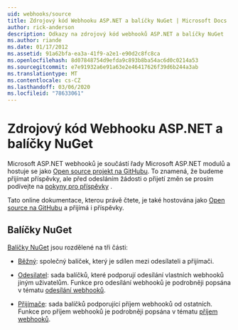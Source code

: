 ```yaml
---
uid: webhooks/source
title: Zdrojový kód Webhooku ASP.NET a balíčky NuGet | Microsoft Docs
author: rick-anderson
description: Odkazy na zdrojový kód webhooků ASP.NET a balíčky NuGet
ms.author: riande
ms.date: 01/17/2012
ms.assetid: 91a62bfa-ea3a-41f9-a2e1-e90d2c8fc8ca
ms.openlocfilehash: 8d07848754d9efda9c893b8ba54ac6d0c0214a53
ms.sourcegitcommit: e7e91932a6e91a63e2e46417626f39d6b244a3ab
ms.translationtype: MT
ms.contentlocale: cs-CZ
ms.lasthandoff: 03/06/2020
ms.locfileid: "78633061"
---
```

# <a name="aspnet-webhooks-source-code-and-nuget-packages"></a>Zdrojový kód Webhooku ASP.NET a balíčky NuGet

Microsoft ASP.NET webhooků je součástí řady Microsoft ASP.NET modulů a hostuje se jako [Open source projekt na GitHubu](https://github.com/aspnet/WebHooks). To znamená, že budeme přijímat příspěvky, ale před odesláním žádosti o přijetí změn se prosím podívejte na [pokyny pro příspěvky](https://github.com/aspnet/Home/blob/master/CONTRIBUTING.md) .

Tato online dokumentace, kterou právě čtete, je také hostována jako [Open source na GitHubu](http://docs.asp.net/en/latest/contribute/style-guide.html#style-guide) a přijímá i příspěvky.

## <a name="nuget-packages"></a>Balíčky NuGet

[Balíčky NuGet](https://nuget.org/packages?q=Microsoft.AspNet.WebHooks) jsou rozdělené na tři části:

* [Běžný](https://www.nuget.org/packages?q=Microsoft.AspNet.WebHooks.Common): společný balíček, který je sdílen mezi odesílateli a přijímači.

* [Odesilatel](https://www.nuget.org/packages?q=Microsoft.AspNet.WebHooks.Custom): sada balíčků, které podporují odesílání vlastních webhooků jiným uživatelům. Funkce pro odesílání webhooků je podrobněji popsána v tématu [odesílání webhooků](sending/senders.md).

* [Přijímače](https://www.nuget.org/packages?q=Microsoft.AspNet.WebHooks.Receivers): sada balíčků podporující příjem webhooků od ostatních. Funkce pro příjem webhooků je podrobněji popsána v tématu [příjem webhooků](receiving/index.md).
